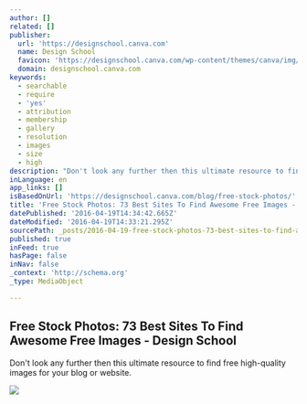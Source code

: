 ```yaml
---
author: []
related: []
publisher:
  url: 'https://designschool.canva.com'
  name: Design School
  favicon: 'https://designschool.canva.com/wp-content/themes/canva/img/icons/favicon.ico'
  domain: designschool.canva.com
keywords:
  - searchable
  - require
  - 'yes'
  - attribution
  - membership
  - gallery
  - resolution
  - images
  - size
  - high
description: "Don't look any further then this ultimate resource to find free high-quality images for your blog or website."
inLanguage: en
app_links: []
isBasedOnUrl: 'https://designschool.canva.com/blog/free-stock-photos/'
title: 'Free Stock Photos: 73 Best Sites To Find Awesome Free Images - Design School'
datePublished: '2016-04-19T14:34:42.665Z'
dateModified: '2016-04-19T14:33:21.295Z'
sourcePath: _posts/2016-04-19-free-stock-photos-73-best-sites-to-find-awesome-free-images.md
published: true
inFeed: true
hasPage: false
inNav: false
_context: 'http://schema.org'
_type: MediaObject

---
```

<article style=""><h1>Free Stock Photos: 73 Best Sites To Find Awesome Free Images - Design School</h1><p>Don't look any further then this ultimate resource to find free high-quality images for your blog or website.</p><img src="https://designschool.canva.com/wp-content/uploads/sites/2/cache/2015/01/17/17-1x1.png" /></article>